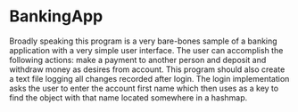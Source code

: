 # BankingApp
Broadly speaking this program is a very bare-bones sample of a banking application with a very simple user interface. The user can accomplish the following actions:  make a payment to another person and deposit and withdraw money as desires from account. This program should also create a text file logging all changes recorded after login. The login implementation asks the user to enter the account first name which then uses as a key to find the object with that name located somewhere in a hashmap.
